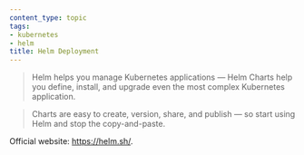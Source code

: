 ```yaml
---
content_type: topic
tags:
- kubernetes
- helm
title: Helm Deployment
---
```


> Helm helps you manage Kubernetes applications — Helm Charts help you define, install, and upgrade even the most complex Kubernetes application.

> Charts are easy to create, version, share, and publish — so start using Helm and stop the copy-and-paste.

Official website: https://helm.sh/.
